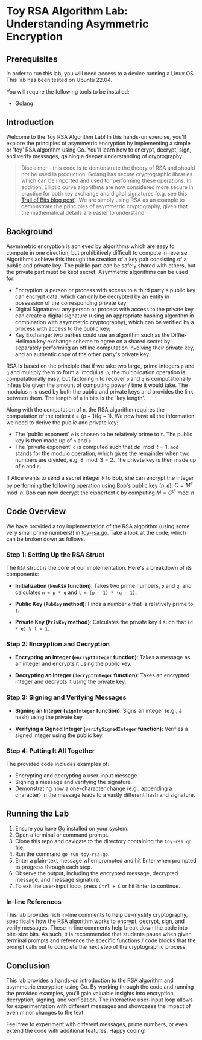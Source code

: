 # Toy RSA Algorithm Lab: Understanding Asymmetric Encryption

## Prerequisites

In order to run this lab, you will need access to a device running a Linux OS. This lab has been tested on Ubuntu 22.04.

You will require the following tools to be installed:

- [Golang](https://go.dev/doc/install)

## Introduction

Welcome to the Toy RSA Algorithm Lab! In this hands-on exercise, you'll explore the principles of asymmetric encryption by implementing a simple or 'toy' RSA algorithm using Go. You'll learn how to encrypt, decrypt, sign, and verify messages, gaining a deeper understanding of cryptography.

> Disclaimer - this code is to demonstrate the theory of RSA and should not be used in production. Golang has secure cryptographic libraries which can be imported and used for performing these operations. In addition, Elliptic curve algorithms are now considered more secure in practice for both key exchange and digital signatures (e.g. see this [Trail of Bits blog post](https://blog.trailofbits.com/2019/07/08/fuck-rsa/)). We are simply using RSA as an example to demonstrate the principles of asymmetric cryptography, given that the mathematical details are easier to understand!

## Background

Asymmetric encryption is achieved by algorithms which are easy to compute in one direction, but prohibitively difficult to compute in reverse. Algorithms achieve this through the creation of a key pair consisting of a public and private key. The public part can be safely shared with others, but the private part must be kept secret. Asymmetric algorithms can be used for:

- Encryption: a person or process with access to a third party's public key can encrypt data, which can only be decrypted by an entity in possession of the corresponding private key;
- Digital Signatures: any person or process with access to the private key can create a digital signature (using an appropriate hashing algorithm in combination with asymmetric cryptography), which can be verified by a process with access to the public key;
- Key Exchange: two parties could use an algorithm such as the Diffie-Hellman key exchange scheme to agree on a shared secret by separately performing an offline computation involving their private key, and an authentic copy of the other party's private key.

RSA is based on the principle that if we take two large, prime integers `p` and `q` and multiply them to form a 'modulus' `n`, the multiplication operation is computationally easy, but factoring `n` to recover `p` and `q` is computationally infeasible given the amount of computing power / time it would take. The modulus `n` is used by both the public and private keys and provides the link between them. The length of `n` in bits is the 'key length'.

Along with the computation of `n`, the RSA algorithm requires the computation of the totient $t=(p-1)(q-1)$. We now have all the information we need to derive the public and private key:

- The 'public exponent' `e` is chosen to be relatively prime to `t`. The public key is then made up of `n` and `e`
- The 'private exponent' `d` is computed such that $de \mod t = 1$. `mod` stands for the modulo operation, which gives the remainder when two numbers are divided, e.g. $8 \mod 3 = 2$. The private key is then made up of `n` and `d`.

If Alice wants to send a secret integer `M` to Bob, she can encrypt the integer by performing the following operation using Bob's public key $(n,e)$: $C = M^e \mod n$. Bob can now decrypt the ciphertext `C` by computing $M = C^d \mod n$

## Code Overview

We have provided a toy implementation of the RSA algorithm (using some very small prime numbers!) in [toy-rsa.go](toy-rsa.go). Take a look at the code, which can be broken down as follows.

### Step 1: Setting Up the RSA Struct

The `RSA` struct is the core of our implementation. Here's a breakdown of its components:

- **Initialization (`NewRSA` function)**: Takes two prime numbers, `p` and `q`, and calculates `n = p * q` and `t = (p - 1) * (q - 1)`.

- **Public Key (`PubKey` method)**: Finds a number `e` that is relatively prime to `t`.

- **Private Key (`PrivKey` method)**: Calculates the private key `d` such that `(d * e) % t = 1`.

### Step 2: Encryption and Decryption

- **Encrypting an Integer (`encryptInteger` function)**: Takes a message as an integer and encrypts it using the public key.

- **Decrypting an Integer (`decryptInteger` function)**: Takes an encrypted integer and decrypts it using the private key.

### Step 3: Signing and Verifying Messages

- **Signing an Integer (`signInteger` function)**: Signs an integer (e.g., a hash) using the private key.

- **Verifying a Signed Integer (`verifySignedInteger` function)**: Verifies a signed integer using the public key.

### Step 4: Putting It All Together

The provided code includes examples of:

- Encrypting and decrypting a user-input message.
- Signing a message and verifying the signature.
- Demonstrating how a one-character change (e.g., appending a character) in the message leads to a vastly different hash and signature.

## Running the Lab

1. Ensure you have [Go](https://go.dev/) installed on your system.
2. Open a terminal or command prompt.
3. Clone this repo and navigate to the directory containing the `toy-rsa.go` file.
4. Run the command `go run toy-rsa.go`.
5. Enter a plain-text message when prompted and hit Enter when prompted to progress through each step.
6. Observe the output, including the encrypted message, decrypted message, and message signature.
7. To exit the user-input loop, press `Ctrl + C` or hit Enter to continue.

### In-line References

This lab provides rich in-line comments to help de-mystify cryptography, specifically how the RSA algorithm works to encrypt, decrypt, sign, and verify messages. These in-line comments help break down the code into bite-size bits. As such, it is recommended that students pause when given terminal prompts and reference the specific functions / code blocks that the prompt calls out to complete the next step of the cryptographic process.

## Conclusion

This lab provides a hands-on introduction to the RSA algorithm and asymmetric encryption using Go. By working through the code and running the provided examples, you'll gain valuable insights into encryption, decryption, signing, and verification. The interactive user-input loop allows for experimentation with different messages and showcases the impact of even minor changes to the text.

Feel free to experiment with different messages, prime numbers, or even extend the code with additional features. Happy coding!
